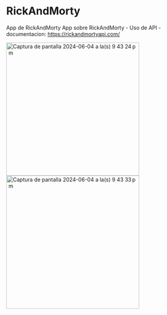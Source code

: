 # RickAndMorty
App de RickAndMorty 
App sobre RickAndMorty - Uso de API  - documentacion: https://rickandmortyapi.com/  

<img width="355" alt="Captura de pantalla 2024-06-04 a la(s) 9 43 24 p  m" src="https://github.com/luchonicolini/RickAndMorty/assets/20882895/9e8d7675-e7d1-4803-a6bf-74864f1c86b3">
<img width="355" alt="Captura de pantalla 2024-06-04 a la(s) 9 43 33 p  m" src="https://github.com/luchonicolini/RickAndMorty/assets/20882895/769939d8-f603-4cd2-bd1b-2aa72333a1c4">
